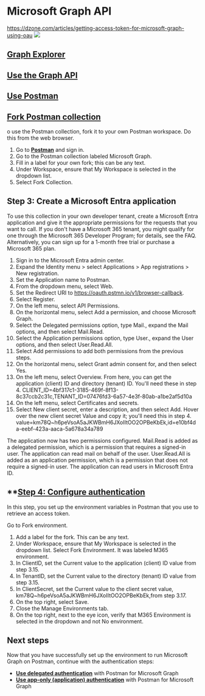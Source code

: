 # Microsoft Graph API

<https://dzone.com/articles/getting-access-token-for-microsoft-graph-using-oau>
![](https://learn.microsoft.com/en-us/graph/images/microsoft-graph.png)

## **[Graph Explorer](https://developer.microsoft.com/en-us/graph/graph-explorer)**

## **[Use the Graph API](https://learn.microsoft.com/en-us/graph/use-the-api)**

## **[Use Postman](https://learn.microsoft.com/en-us/graph/use-postman)**

## **[Fork Postman collection](https://learn.microsoft.com/en-us/graph/use-postman#step-1-fork-the-microsoft-graph-postman-collection)**

o use the Postman collection, fork it to your own Postman workspace. Do this from the web browser.

1. Go to **[Postman](https://www.postman.com/)** and sign in.
2. Go to the Postman collection labeled Microsoft Graph.
3. Fill in a label for your own fork; this can be any text.
4. Under Workspace, ensure that My Workspace is selected in the dropdown list.
5. Select Fork Collection.

## Step 3: Create a Microsoft Entra application

To use this collection in your own developer tenant, create a Microsoft Entra application and give it the appropriate permissions for the requests that you want to call. If you don't have a Microsoft 365 tenant, you might qualify for one through the Microsoft 365 Developer Program; for details, see the FAQ. Alternatively, you can sign up for a 1-month free trial or purchase a Microsoft 365 plan.

1. Sign in to the Microsoft Entra admin center.
2. Expand the Identity menu > select Applications > App registrations > New registration.
3. Set the Application name to Postman.
4. From the dropdown menu, select Web.
5. Set the Redirect URI to <https://oauth.pstmn.io/v1/browser-callback>.
6. Select Register.
7. On the left menu, select API Permissions.
8. On the horizontal menu, select Add a permission, and choose Microsoft Graph.
9. Select the Delegated permissions option, type Mail., expand the Mail options, and then select Mail.Read.
10. Select the Application permissions option, type User., expand the User options, and then select User.Read.All.
11. Select Add permissions to add both permissions from the previous steps.
12. On the horizontal menu, select Grant admin consent for, and then select Yes.
13. On the left menu, select Overview. From here, you can get the application (client) ID and directory (tenant) ID. You'll need these in step 4. CLIENT_ID=4bf317c1-3185-469f-8f13-8c37ccb2c31c,TENANT_ID=07476fd3-6a57-4e3f-80ab-a1be2af5d10a
14. On the left menu, select Certificates and secrets.
15. Select New client secret, enter a description, and then select Add. Hover over the new client secret Value and copy it; you'll need this in step 4. value=km78Q~h6peVsoA5aJKWBmH6JXoIItOO2OPBeKbEk,id=e10bf4da-eebf-423a-aaca-5a678a34a789

The application now has two permissions configured. Mail.Read is added as a delegated permission, which is a permission that requires a signed-in user. The application can read mail on behalf of the user. User.Read.All is added as an application permission, which is a permission that does not require a signed-in user. The application can read users in Microsoft Entra ID.

## **[Step 4: Configure authentication](https://learn.microsoft.com/en-us/graph/use-postman#step-4-configure-authentication)

In this step, you set up the environment variables in Postman that you use to retrieve an access token.

Go to Fork environment.

1. Add a label for the fork. This can be any text.
2. Under Workspace, ensure that My Workspace is selected in the dropdown list.
Select Fork Environment. It was labeled M365 environment.
3. In ClientID, set the Current value to the application (client) ID value from step 3.15.
4. In TenantID, set the Current value to the directory (tenant) ID value from step 3.15.
5. In ClientSecret, set the Current value to the client secret value, km78Q~h6peVsoA5aJKWBmH6JXoIItOO2OPBeKbEk,from step 3.17.
6. On the top right, select Save.
7. Close the Manage Environments tab.
8. On the top right, next to the eye icon, verify that M365 Environment is selected in the dropdown and not No environment.

## Next steps

Now that you have successfully set up the environment to run Microsoft Graph on Postman, continue with the authentication steps:

- **[Use delegated authentication](https://learn.microsoft.com/en-us/graph/use-postman-with-delegated-authentication)** with Postman for Microsoft Graph
- **[Use app-only (application) authentication](https://learn.microsoft.com/en-us/graph/use-postman-with-app-only-authentication)** with Postman for Microsoft Graph
